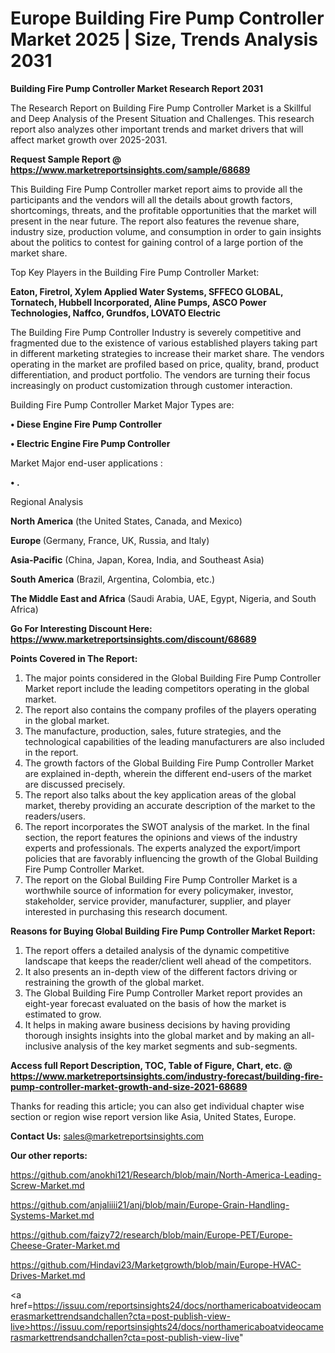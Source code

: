 # Europe Building Fire Pump Controller Market 2025 | Size, Trends Analysis 2031

<strong>Building Fire Pump Controller Market Research Report 2031</strong>

The Research Report on Building Fire Pump Controller Market is a Skillful and Deep Analysis of the Present Situation and Challenges. This research report also analyzes other important trends and market drivers that will affect market growth over 2025-2031.

<strong>Request Sample Report @ <a href=https://www.marketreportsinsights.com/sample/68689>https://www.marketreportsinsights.com/sample/68689</a></strong>

This Building Fire Pump Controller market report aims to provide all the participants and the vendors will all the details about growth factors, shortcomings, threats, and the profitable opportunities that the market will present in the near future. The report also features the revenue share, industry size, production volume, and consumption in order to gain insights about the politics to contest for gaining control of a large portion of the market share.

Top Key Players in the Building Fire Pump Controller Market:

<strong>Eaton, Firetrol, Xylem Applied Water Systems, SFFECO GLOBAL, Tornatech, Hubbell Incorporated, Aline Pumps, ASCO Power Technologies, Naffco, Grundfos, LOVATO Electric</strong>

The Building Fire Pump Controller Industry is severely competitive and fragmented due to the existence of various established players taking part in different marketing strategies to increase their market share. The vendors operating in the market are profiled based on price, quality, brand, product differentiation, and product portfolio. The vendors are turning their focus increasingly on product customization through customer interaction.

Building Fire Pump Controller Market Major Types are:

<strong>• Diese Engine Fire Pump Controller

• Electric Engine Fire Pump Controller</strong>

Market Major end-user applications :

<strong>• .</strong>

Regional Analysis

</u><strong><b>North America</b></strong> (the United States, Canada, and Mexico)

<strong><b>Europe </b></strong>(Germany, France, UK, Russia, and Italy)

<strong><b>Asia-Pacific</b></strong> (China, Japan, Korea, India, and Southeast Asia)

<strong><b>South America</b></strong> (Brazil, Argentina, Colombia, etc.)

<strong><b>The Middle East and Africa</b></strong> (Saudi Arabia, UAE, Egypt, Nigeria, and South Africa)

<strong>Go For Interesting Discount Here: <a href=https://www.marketreportsinsights.com/discount/68689>https://www.marketreportsinsights.com/discount/68689</a></strong>

<strong>Points Covered in The Report:</strong>
<ol>
  <li>The major points considered in the Global Building Fire Pump Controller Market report include the leading competitors operating in the global market.</li>
  <li>The report also contains the company profiles of the players operating in the global market.</li>
  <li>The manufacture, production, sales, future strategies, and the technological capabilities of the leading manufacturers are also included in the report.</li>
  <li>The growth factors of the Global Building Fire Pump Controller Market are explained in-depth, wherein the different end-users of the market are discussed precisely.</li>
  <li>The report also talks about the key application areas of the global market, thereby providing an accurate description of the market to the readers/users.</li>
  <li>The report incorporates the SWOT analysis of the market. In the final section, the report features the opinions and views of the industry experts and professionals. The experts analyzed the export/import policies that are favorably influencing the growth of the Global Building Fire Pump Controller Market.</li>
  <li>The report on the Global Building Fire Pump Controller Market is a worthwhile source of information for every policymaker, investor, stakeholder, service provider, manufacturer, supplier, and player interested in purchasing this research document.</li>
</ol>
<strong>Reasons for Buying Global Building Fire Pump Controller Market Report:</strong>

<ol>
  <li>The report offers a detailed analysis of the dynamic competitive landscape that keeps the reader/client well ahead of the competitors.</li>
  <li>It also presents an in-depth view of the different factors driving or restraining the growth of the global market.</li>
  <li>The Global Building Fire Pump Controller Market report provides an eight-year forecast evaluated on the basis of how the market is estimated to grow.</li>
  <li>It helps in making aware business decisions by having providing thorough insights insights into the global market and by making an all-inclusive analysis of the key market segments and sub-segments.</li>
</ol>
<strong>Access full Report Description, TOC, Table of Figure, Chart, etc. @ <a href=https://www.marketreportsinsights.com/industry-forecast/building-fire-pump-controller-market-growth-and-size-2021-68689>https://www.marketreportsinsights.com/industry-forecast/building-fire-pump-controller-market-growth-and-size-2021-68689</a></strong>


Thanks for reading this article; you can also get individual chapter wise section or region wise report version like Asia, United States, Europe.

<strong>Contact Us:</strong>
sales@marketreportsinsights.com

<strong>Our other reports:</strong>

<a href=https://github.com/anokhi121/Research/blob/main/North-America-Leading-Screw-Market.md>https://github.com/anokhi121/Research/blob/main/North-America-Leading-Screw-Market.md</a>

<a href=https://github.com/anjaliiii21/anj/blob/main/Europe-Grain-Handling-Systems-Market.md>https://github.com/anjaliiii21/anj/blob/main/Europe-Grain-Handling-Systems-Market.md</a>

<a href=https://github.com/faizy72/research/blob/main/Europe-PET/Europe-Cheese-Grater-Market.md>https://github.com/faizy72/research/blob/main/Europe-PET/Europe-Cheese-Grater-Market.md</a>

<a href=https://github.com/Hindavi23/Marketgrowth/blob/main/Europe-HVAC-Drives-Market.md>https://github.com/Hindavi23/Marketgrowth/blob/main/Europe-HVAC-Drives-Market.md</a>

<a href=https://issuu.com/reportsinsights24/docs/northamericaboatvideocamerasmarkettrendsandchallen?cta=post-publish-view-live>https://issuu.com/reportsinsights24/docs/northamericaboatvideocamerasmarkettrendsandchallen?cta=post-publish-view-live</a>"
